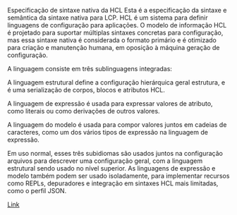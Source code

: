 Especificação de sintaxe nativa da HCL
Esta é a especificação da sintaxe e semântica da sintaxe nativa para LCP. HCL é um sistema para definir linguagens de configuração para aplicações. O modelo de informação HCL é projetado para suportar múltiplas sintaxes concretas para configuração, mas essa sintaxe nativa é considerada o formato primário e é otimizado para criação e manutenção humana, em oposição à máquina geração de configuração.

A linguagem consiste em três sublinguagens integradas:

A linguagem estrutural define a configuração hierárquica geral estrutura, e é uma serialização de corpos, blocos e atributos HCL.

A linguagem de expressão é usada para expressar valores de atributo, como literais ou como derivações de outros valores.

A linguagem do modelo é usada para compor valores juntos em cadeias de caracteres, como um dos vários tipos de expressão na linguagem de expressão.

Em uso normal, esses três subidiomas são usados juntos na configuração arquivos para descrever uma configuração geral, com a linguagem estrutural sendo usado no nível superior. As linguagens de expressão e modelo também podem ser usado isoladamente, para implementar recursos como REPLs, depuradores e integração em sintaxes HCL mais limitadas, como o perfil JSON.

[Link](https://github.com/hashicorp/hcl/blob/main/hclsyntax/spec.md)